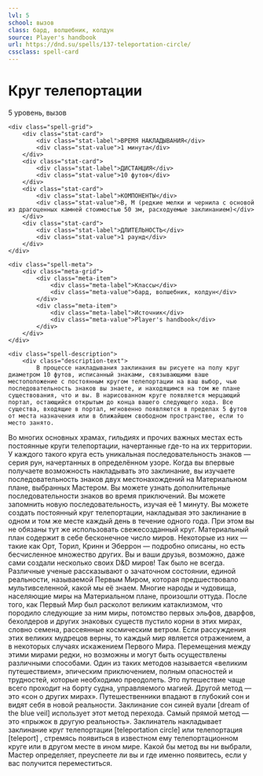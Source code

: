 ```yaml
---
lvl: 5
school: вызов
class: бард, волшебник, колдун
source: Player's handbook
url: https://dnd.su/spells/137-teleportation-circle/
cssclass: spell-card
---
```


<div class="spell-container">
    <div class="spell-header">
        <h1 class="spell-name">Круг телепортации</h1>
        <div class="spell-level">5 уровень, вызов</div>
    </div>
    
    <div class="spell-grid">
        <div class="stat-card">
            <div class="stat-label">ВРЕМЯ НАКЛАДЫВАНИЯ</div>
            <div class="stat-value">1 минута</div>
        </div>
        <div class="stat-card">
            <div class="stat-label">ДИСТАНЦИЯ</div>
            <div class="stat-value">10 футов</div>
        </div>
        <div class="stat-card">
            <div class="stat-label">КОМПОНЕНТЫ</div>
            <div class="stat-value">В, М (редкие мелки и чернила с основой из драгоценных камней стоимостью 50 зм, расходуемые заклинанием)</div>
        </div>
        <div class="stat-card">
            <div class="stat-label">ДЛИТЕЛЬНОСТЬ</div>
            <div class="stat-value">1 раунд</div>
        </div>
    </div>
    
    <div class="spell-meta">
        <div class="meta-grid">
            <div class="meta-item">
                <div class="meta-label">Классы</div>
                <div class="meta-value">бард, волшебник, колдун</div>
            </div>
            <div class="meta-item">
                <div class="meta-label">Источник</div>
                <div class="meta-value">Player's handbook</div>
            </div>
        </div>
    </div>
    
    <div class="spell-description">
        <div class="description-text">
            В процессе накладывания заклинания вы рисуете на полу круг диаметром 10 футов, исписанный знаками, связывающими ваше местоположение с постоянным кругом телепортации на ваш выбор, чью последовательность знаков вы знаете, и находящимся на том же плане существования, что и вы. В нарисованном круге появляется мерцающий портал, остающийся открытым до конца вашего следующего хода. Все существа, входящие в портал, мгновенно появляются в пределах 5 футов от места назначения или в ближайшем свободном пространстве, если то место занято.
Во многих основных храмах, гильдиях и прочих важных местах есть постоянные круги телепортации, начертанные где-то на их территории. У каждого такого круга есть уникальная последовательность знаков — серия рун, начертанных в определённом узоре. Когда вы впервые получаете возможность накладывать это заклинание, вы изучаете последовательность знаков двух местонахождений на Материальном плане, выбранных Мастером. Вы можете узнать дополнительные последовательности знаков во время приключений. Вы можете запомнить новую последовательность, изучая её 1 минуту.
Вы можете создать постоянный круг телепортации, накладывая это заклинание в одном и том же месте каждый день в течение одного года. При этом вы не обязаны тут же использовать свежесозданный круг.
Материальный план содержит в себе бесконечное число миров. Некоторые из них — такие как Орт, Торил, Кринн и Эберрон — подробно описаны, но есть бесчисленное множество других. Вы и ваши друзья, возможно, даже сами создали несколько своих D&D миров!
Так было не всегда. Различные ученые рассказывают о зачаточном состоянии, единой реальности, называемой Первым Миром, которая предшествовало мультивселенной, какой мы её знаем. Многие народы и чудовища, населяющие миры на Материальном плане, произошли оттуда. После того, как Первый Мир был расколот великим катаклизмом, что породило следующие за ним миры, потомство первых эльфов, дварфов, бехолдеров и других знаковых существ пустило корни в этих мирах, словно семена, рассеянные космическим ветром. Если рассуждения этих великих мудрецов верны, то каждый мир является отражением, а в некоторых случаях искажением Первого Мира.
Перемещения между этими мирами редки, но возможны и могут быть осуществлены различными способами. Один из таких методов называется «великим путешествием», эпическим приключением, полным опасностей и трудностей, которые необходимо преодолеть. Это путешествие чаще всего проходит на борту судна, управляемого магией.
Другой метод — это «сон о других мирах». Путешественники впадают в глубокий сон и видят себя в новой реальности. Заклинание сон синей вуали [dream of the blue veil] использует этот метод перехода.
Самый прямой метод — это «прыжок в другую реальность». Заклинатель накладывает заклинание круг телепортации [teleportation circle] или телепортация [teleport] , стремясь появиться в известном ему телепортационном круге или в другом месте в ином мире.
Какой бы метод вы ни выбрали, Мастер определяет, преуспеете ли вы и где именно появитесь, если у вас получится переместиться.
        </div>
    </div>
</div>